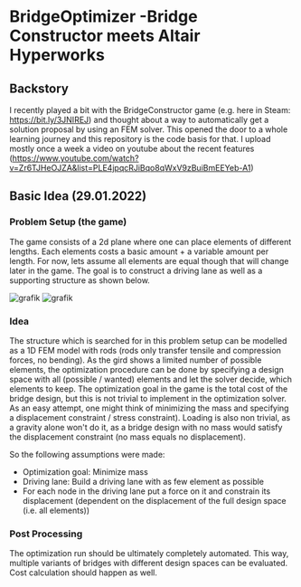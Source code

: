 # BridgeOptimizer -Bridge Constructor meets Altair Hyperworks

## Backstory

I recently played a bit with the BridgeConstructor game (e.g. here in Steam: https://bit.ly/3JNIREJ) and thought about a way to automatically get a solution proposal by using an FEM solver. This opened the door to a whole learning journey and this repository is the code basis for that. 
I upload mostly once a week a video on youtube about the recent features (https://www.youtube.com/watch?v=Zr6TJHeOJZA&list=PLE4jpqcRJiBqo8qWxV9zBuiBmEEYeb-A1)

## Basic Idea (29.01.2022)

### Problem Setup (the game)

The game consists of a 2d plane where one can place elements of different lengths. Each elements costs a basic amount + a variable amount per length. For now, lets assume all elements are equal though that will change later in the game. The goal is to construct a driving lane as well as a supporting structure as shown below. 

![grafik](https://user-images.githubusercontent.com/9959248/151668595-048e0f61-3ead-47f6-83d9-ff5cc0c43f3b.png)
![grafik](https://user-images.githubusercontent.com/9959248/151668670-a77e623a-69ea-4695-ac12-d95073313161.png)


### Idea

The structure which is searched for in this problem setup can be modelled as a 1D FEM model with rods (rods only transfer tensile and compression forces, no bending). As the gird shows a limited number of possible elements, the optimization procedure can be done by specifying a design space with all (possible / wanted) elements and let the solver decide, which elements to keep. 
The optimization goal in the game is the total cost of the bridge design, but this is not trivial to implement in the optimization solver. As an easy attempt, one might think of minimizing the mass and specifying a displacement constraint / stress constraint). Loading is also non trivial, as a gravity alone won't do it, as a bridge design with no mass would satisfy the displacement constraint (no mass equals no displacement). 

So the following assumptions were made: 

- Optimization goal: Minimize mass
- Driving lane: Build a driving lane with as few element as possible
- For each node in the driving lane put a force on it and constrain its displacement (dependent on the displacement of the full design space (i.e. all elements)) 

### Post Processing

The optimization run should be ultimately completely automated. This way, multiple variants of bridges with different design spaces can be evaluated. Cost calculation should happen as well.








